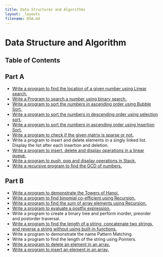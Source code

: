 ```yaml
---
title: Data Structures and Algorithms
layout: _layouts
filename: DSA.md
---
```

# Data Structure and Algorithm
## Table of Contents
## Part A

- [Write a program to find the location of a given number using Linear search.](P1-Linear-Search.c)
- [Write a Program to search a number using binary search.](P2-Binary-Search-Recursion.c)
- [Write a program to sort the numbers in ascending order using Bubble Sort.](P3-Ascend-Bubble-Sort.c)
- [Write a program to sort the numbers in descending order using selection sort.](P4-Descend-Selection.c)
- [Write a program to sort the numbers in ascending order using Insertion Sort.](P5-Ascend-Insertion.c)
- [Write a program to check if the given matrix is sparse or not.](P6-Check-Matrix-is-Sparse-or-Not.c)
- Write a program to insert and delete elements in a singly linked list. Display the list after each insertion and deletion.
- [Write a program to insert, delete and display operations in a linear queue.](P8-Linear-queue-operations-ins-del-dis.c)
- [Write a program to push, pop and display operations in Stack.](P9-Stack-Operation-push-pop-disp.c)
- [Write a recursive program to find the GCD of numbers.](P10-Find-GCD-using-recursion.c)

## Part B

- [Write a program to demonstrate the Towers of Hanoi.](P11-Towers-of-hanoi.c)
- [Write a program to find binomial co-efficient using Recursion.](P12-Find-Binomial-co-efficient-recursion.c)
- [Write a program to find the sum of array elements using Recursion.](P13-Sum-of-array-recursion.c)
- [Write a program to evaluate a postfix expression.](P14-Evaluate-postfix-expression.c)
- Write a program to create a binary tree and perform inorder, preorder and postorder traversal.
- [Write a program to find the length of a string, concatenate two strings, and reverse a string without using built-in functions.](P16-String-Operations-without-inbuilt-functions.c)
- Write a program to demonstrate the name Pattern Matching.
- Write a program to find the length of the string using Pointers.
- [Write a program to delete an element in an array.](P19-Delete-element-from-array.c)
- [Write a program to insert an element in an array.](P20-Insert-element-in-array.c)
